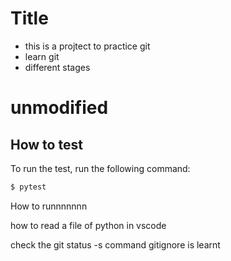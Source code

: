 # Title

* this is a projtect to practice git
* learn git
* different stages

# unmodified

## How to test
To run the test, run the 
following command:
```bash
$ pytest
```

How to runnnnnnn

how to read a file of python in vscode

check the git status -s command
gitignore is learnt
